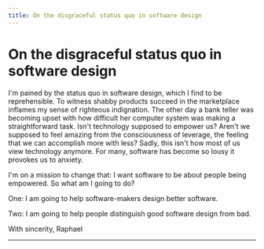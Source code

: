 ```yaml
---
title: On the disgraceful status quo in software design
---
```


# On the disgraceful status quo in software design

I'm pained by the status quo in software design, which I find to be reprehensible. To witness shabby products succeed in the marketplace inflames my sense of righteous indignation. The other day a bank teller was becoming upset with how difficult her computer system was making a straightforward task. Isn't technology supposed to empower us? Aren't we supposed to feel amazing from the consciousness of leverage, the feeling that we can accomplish more with less? Sadly, this isn't how most of us view technology anymore. For many, software has become so lousy it provokes us to anxiety.

I'm on a mission to change that: I want software to be about people being empowered. So what am I going to do?

One:
I am going to help software-makers design better software.

Two:
I am going to help people distinguish good software design from bad.

With sincerity,
Raphael

<hr asterism>